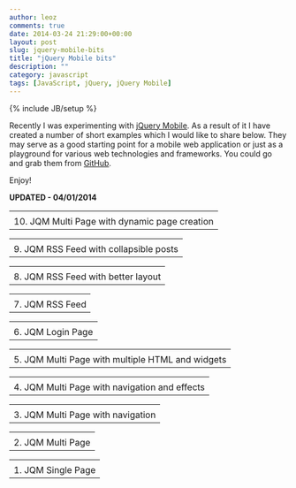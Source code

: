 ```yaml
---
author: leoz
comments: true
date: 2014-03-24 21:29:00+00:00
layout: post
slug: jquery-mobile-bits
title: "jQuery Mobile bits"
description: ""
category: javascript
tags: [JavaScript, jQuery, jQuery Mobile]
---
```

{% include JB/setup %}

Recently I was experimenting with [jQuery Mobile](http://jquerymobile.com/). As a result of it I have created a number of short examples which I would like to share below.
They may serve as a good starting point for a mobile web application or just as a playground for various web technologies and frameworks. You could go and grab them from [GitHub](https://github.com/leoz/web-app-examples).

Enjoy!

<b>UPDATED - 04/01/2014</b>

<!--break-->

<table align="center" border="0" cellpadding="10" cellspacing="10">
<tbody>
<tr>
<td>
    <object
    data="http://htmlpreview.github.com/?https://github.com/leoz/web-app-examples/blob/master/jqm-multi-page-dynamic/index.html"
    width="320" height="480">
    </object>
</td>
</tr>
<tr>
<td class="photo-name">10. JQM Multi Page with dynamic page creation</td>
</tr>
</tbody>
</table>

<table align="center" border="0" cellpadding="10" cellspacing="10">
<tbody>
<tr>
<td>
    <object
    data="http://htmlpreview.github.com/?https://github.com/leoz/web-app-examples/blob/master/jqm-rss-feed-more-complex/index.html"
    width="320" height="480">
    </object>
</td>
</tr>
<tr>
<td class="photo-name">9. JQM RSS Feed with collapsible posts</td>
</tr>
</tbody>
</table>

<table align="center" border="0" cellpadding="10" cellspacing="10">
<tbody>
<tr>
<td>
    <object
    data="http://htmlpreview.github.com/?https://github.com/leoz/web-app-examples/blob/master/jqm-rss-feed-complex/index.html"
    width="320" height="480">
    </object>
</td>
</tr>
<tr>
<td class="photo-name">8. JQM RSS Feed with better layout</td>
</tr>
</tbody>
</table>

<table align="center" border="0" cellpadding="10" cellspacing="10">
<tbody>
<tr>
<td>
    <object
    data="http://htmlpreview.github.com/?https://github.com/leoz/web-app-examples/blob/master/jqm-rss-feed/index.html"
    width="320" height="480">
    </object>
</td>
</tr>
<tr>
<td class="photo-name">7. JQM RSS Feed</td>
</tr>
</tbody>
</table>

<table align="center" border="0" cellpadding="10" cellspacing="10">
<tbody>
<tr>
<td>
    <object
    data="http://rawgithub.com/leoz/web-app-examples/master/jqm-login-page/index.html"
    width="320" height="480">
    </object>
</td>
</tr>
<tr>
<td class="photo-name">6. JQM Login Page</td>
</tr>
</tbody>
</table>

<table align="center" border="0" cellpadding="10" cellspacing="10">
<tbody>
<tr>
<td>
    <object
    data="http://rawgithub.com/leoz/web-app-examples/master/jqm-multi-page-more-complex/index.html"
    width="320" height="480">
    </object>
</td>
</tr>
<tr>
<td class="photo-name">5. JQM Multi Page with multiple HTML and widgets</td>
</tr>
</tbody>
</table>

<table align="center" border="0" cellpadding="10" cellspacing="10">
<tbody>
<tr>
<td>
    <object
    data="http://htmlpreview.github.com/?https://github.com/leoz/web-app-examples/blob/master/jqm-multi-page-complex/index.html"
    width="320" height="480">
    </object>
</td>
</tr>
<tr>
<td class="photo-name">4. JQM Multi Page with navigation and effects</td>
</tr>
</tbody>
</table>

<table align="center" border="0" cellpadding="10" cellspacing="10">
<tbody>
<tr>
<td>
    <object
    data="http://htmlpreview.github.com/?https://github.com/leoz/web-app-examples/blob/master/jqm-multi-page-nav/index.html"
    width="320" height="480">
    </object>
</td>
</tr>
<tr>
<td class="photo-name">3. JQM Multi Page with navigation</td>
</tr>
</tbody>
</table>

<table align="center" border="0" cellpadding="10" cellspacing="10">
<tbody>
<tr>
<td>
    <object
    data="http://htmlpreview.github.com/?https://github.com/leoz/web-app-examples/blob/master/jqm-multi-page/index.html"
    width="320" height="480">
    </object>
</td>
</tr>
<tr>
<td class="photo-name">2. JQM Multi Page</td>
</tr>
</tbody>
</table>

<table align="center" border="0" cellpadding="10" cellspacing="10">
<tbody>
<tr>
<td>
    <object
    data="http://htmlpreview.github.com/?https://github.com/leoz/web-app-examples/blob/master/jqm-one-page/index.html"
    width="320" height="480">
    </object>
</td>
</tr>
<tr>
<td class="photo-name">1. JQM Single Page</td>
</tr>
</tbody>
</table>
